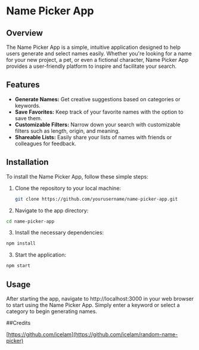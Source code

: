 # Name Picker App

## Overview

The Name Picker App is a simple, intuitive application designed to help users generate and select names easily. Whether you're looking for a name for your new project, a pet, or even a fictional character, Name Picker App provides a user-friendly platform to inspire and facilitate your search.

## Features

- **Generate Names:** Get creative suggestions based on categories or keywords.
- **Save Favorites:** Keep track of your favorite names with the option to save them.
- **Customizable Filters:** Narrow down your search with customizable filters such as length, origin, and meaning.
- **Shareable Lists:** Easily share your lists of names with friends or colleagues for feedback.

## Installation

To install the Name Picker App, follow these simple steps:

1. Clone the repository to your local machine:

   ```bash
   git clone https://github.com/yourusername/name-picker-app.git

   ```

2. Navigate to the app directory:

```bash
cd name-picker-app
```

3. Install the necessary dependencies:

```bash
npm install
```

3. Start the application:

```bash
npm start
```

## Usage

After starting the app, navigate to http://localhost:3000 in your web browser to start using the Name Picker App. Simply enter a keyword or select a category to begin generating names.

##Credits

[https://github.com/icelam](https://github.com/icelam/random-name-picker)
